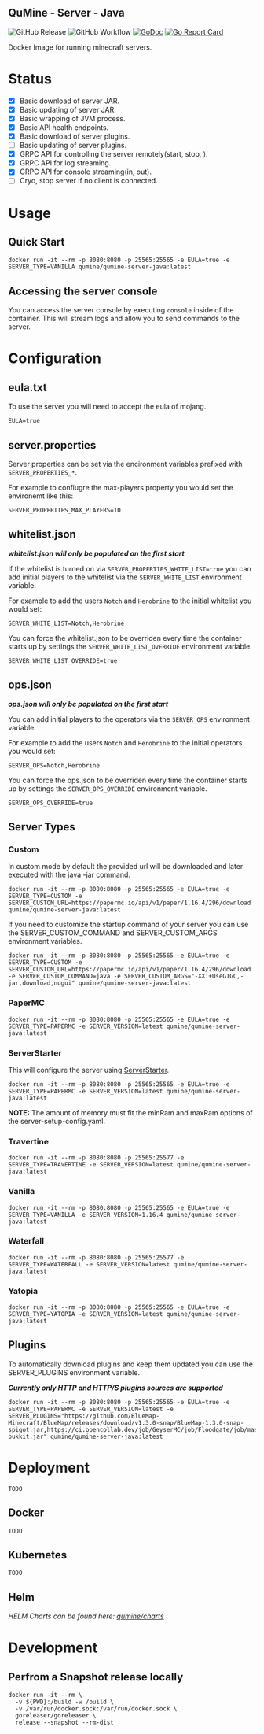 QuMine - Server - Java
---
![GitHub Release](https://img.shields.io/github/v/release/qumine/qumine-server-java)
![GitHub Workflow](https://img.shields.io/github/workflow/status/qumine/qumine-server-java/release)
[![GoDoc](https://godoc.org/github.com/qumine/qumine-server-java?status.svg)](https://godoc.org/github.com/qumine/qumine-server-java)
[![Go Report Card](https://goreportcard.com/badge/github.com/qumine/qumine-server-java)](https://goreportcard.com/report/github.com/qumine/qumine-server-java)

Docker Image for running minecraft servers.

# Status

- [X] Basic download of server JAR.
- [X] Basic updating of server JAR.
- [X] Basic wrapping of JVM process.
- [X] Basic API health endpoints.
- [X] Basic download of server plugins.
- [ ] Basic updating of server plugins.
- [X] GRPC API for controlling the server remotely(start, stop, ).
- [X] GRPC API for log streaming.
- [X] GRPC API for console streaming(in, out).
- [ ] Cryo, stop server if no client is connected.

# Usage

## Quick Start

```
docker run -it --rm -p 8080:8080 -p 25565:25565 -e EULA=true -e SERVER_TYPE=VANILLA qumine/qumine-server-java:latest
```

## Accessing the server console

You can access the server console by executing ```console``` inside of the container. This will stream logs and allow you to send commands to the server.

# Configuration

## eula.txt

To use the server you will need to accept the eula of mojang.
```
EULA=true
```

## server.properties

Server properties can be set via the encironment variables prefixed with ```SERVER_PROPERTIES_*```.

For example to confiugre the max-players property you would set the environemt like this:
```
SERVER_PROPERTIES_MAX_PLAYERS=10
```

## whitelist.json

***whitelist.json will only be populated on the first start***

If the whitelist is turned on via ```SERVER_PROPERTIES_WHITE_LIST=true``` you can add initial players to the whitelist via the ```SERVER_WHITE_LIST``` environment variable.

For example to add the users ```Notch``` and ```Herobrine``` to the initial whitelist you would set:
```
SERVER_WHITE_LIST=Notch,Herobrine
```

You can force the whitelist.json to be overriden every time the container starts up by settings the ```SERVER_WHITE_LIST_OVERRIDE``` environment variable.
```
SERVER_WHITE_LIST_OVERRIDE=true
```

## ops.json

***ops.json will only be populated on the first start***

You can add initial players to the operators via the ```SERVER_OPS``` environment variable.

For example to add the users ```Notch``` and ```Herobrine``` to the initial operators you would set:
```
SERVER_OPS=Notch,Herobrine
```

You can force the ops.json to be overriden every time the container starts up by settings the ```SERVER_OPS_OVERRIDE``` environment variable.
```
SERVER_OPS_OVERRIDE=true
```

## Server Types

### Custom

In custom mode by default the provided url will be downloaded and later executed with the java -jar command.
```
docker run -it --rm -p 8080:8080 -p 25565:25565 -e EULA=true -e SERVER_TYPE=CUSTOM -e SERVER_CUSTOM_URL=https://papermc.io/api/v1/paper/1.16.4/296/download qumine/qumine-server-java:latest
```

If you need to customize the startup command of your server you can use the SERVER_CUSTOM_COMMAND and SERVER_CUSTOM_ARGS environment variables.
```
docker run -it --rm -p 8080:8080 -p 25565:25565 -e EULA=true -e SERVER_TYPE=CUSTOM -e SERVER_CUSTOM_URL=https://papermc.io/api/v1/paper/1.16.4/296/download -e SERVER_CUSTOM_COMMAND=java -e SERVER_CUSTOM_ARGS="-XX:+UseG1GC,-jar,download,nogui" qumine/qumine-server-java:latest
```

### PaperMC

```
docker run -it --rm -p 8080:8080 -p 25565:25565 -e EULA=true -e SERVER_TYPE=PAPERMC -e SERVER_VERSION=latest qumine/qumine-server-java:latest
```

### ServerStarter

This will configure the server using [ServerStarter](https://github.com/Yoosk/ServerStarter).
```
docker run -it --rm -p 8080:8080 -p 25565:25565 -e EULA=true -e SERVER_TYPE=PAPERMC -e SERVER_VERSION=latest qumine/qumine-server-java:latest
```

**NOTE:** The amount of memory must fit the minRam and maxRam options of the server-setup-config.yaml.

### Travertine

```
docker run -it --rm -p 8080:8080 -p 25565:25577 -e SERVER_TYPE=TRAVERTINE -e SERVER_VERSION=latest qumine/qumine-server-java:latest
```

### Vanilla

```
docker run -it --rm -p 8080:8080 -p 25565:25565 -e EULA=true -e SERVER_TYPE=VANILLA -e SERVER_VERSION=1.16.4 qumine/qumine-server-java:latest
```

### Waterfall

```
docker run -it --rm -p 8080:8080 -p 25565:25577 -e SERVER_TYPE=WATERFALL -e SERVER_VERSION=latest qumine/qumine-server-java:latest
```

### Yatopia

```
docker run -it --rm -p 8080:8080 -p 25565:25565 -e EULA=true -e SERVER_TYPE=YATOPIA -e SERVER_VERSION=latest qumine/qumine-server-java:latest
```

## Plugins

To automatically download plugins and keep them updated you can use the SERVER_PLUGINS environment variable.

***Currently only HTTP and HTTP/S plugins sources are supported***
```
docker run -it --rm -p 8080:8080 -p 25565:25565 -e EULA=true -e SERVER_TYPE=PAPERMC -e SERVER_VERSION=latest -e SERVER_PLUGINS="https://github.com/BlueMap-Minecraft/BlueMap/releases/download/v1.3.0-snap/BlueMap-1.3.0-snap-spigot.jar,https://ci.opencollab.dev/job/GeyserMC/job/Floodgate/job/master/lastSuccessfulBuild/artifact/bukkit/target/floodgate-bukkit.jar" qumine/qumine-server-java:latest
```

# Deployment

```
TODO
```

## Docker

```
TODO
```

## Kubernetes

```
TODO
```

## Helm

*HELM Charts can be found here: [qumine/charts](https://github.com/qumine/charts)*

# Development

## Perfrom a Snapshot release locally

```
docker run -it --rm \
  -v ${PWD}:/build -w /build \
  -v /var/run/docker.sock:/var/run/docker.sock \
  goreleaser/goreleaser \
  release --snapshot --rm-dist
```